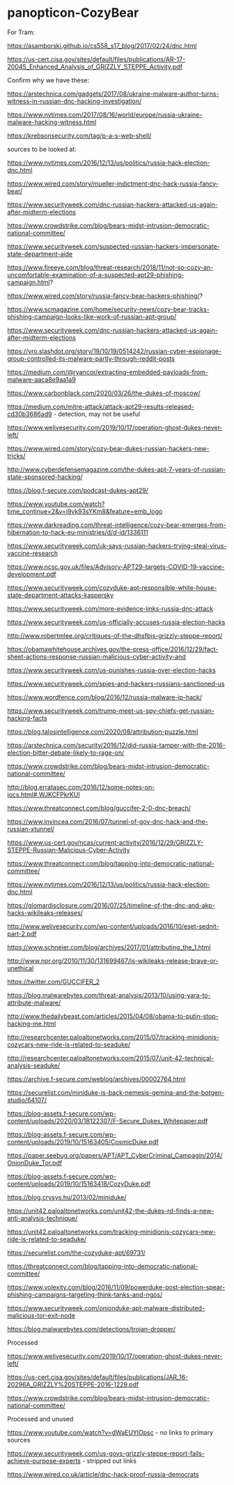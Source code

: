 # panopticon-CozyBear

For Tram:

https://asamborski.github.io/cs558_s17_blog/2017/02/24/dnc.html

https://us-cert.cisa.gov/sites/default/files/publications/AR-17-20045_Enhanced_Analysis_of_GRIZZLY_STEPPE_Activity.pdf

Confirm why we have these:

https://arstechnica.com/gadgets/2017/08/ukraine-malware-author-turns-witness-in-russian-dnc-hacking-investigation/

https://www.nytimes.com/2017/08/16/world/europe/russia-ukraine-malware-hacking-witness.html

https://krebsonsecurity.com/tag/p-a-s-web-shell/

sources to be looked at:

https://www.nytimes.com/2016/12/13/us/politics/russia-hack-election-dnc.html

https://www.wired.com/story/mueller-indictment-dnc-hack-russia-fancy-bear/

https://www.securityweek.com/dnc-russian-hackers-attacked-us-again-after-midterm-elections

https://www.crowdstrike.com/blog/bears-midst-intrusion-democratic-national-committee/

https://www.securityweek.com/suspected-russian-hackers-impersonate-state-department-aide

https://www.fireeye.com/blog/threat-research/2018/11/not-so-cozy-an-uncomfortable-examination-of-a-suspected-apt29-phishing-campaign.html?

https://www.wired.com/story/russia-fancy-bear-hackers-phishing/?

https://www.scmagazine.com/home/security-news/cozy-bear-tracks-phishing-campaign-looks-like-work-of-russian-apt-group/

https://www.securityweek.com/dnc-russian-hackers-attacked-us-again-after-midterm-elections

https://yro.slashdot.org/story/19/10/19/0514242/russian-cyber-espionage-group-controlled-its-malware-partly-through-reddit-posts

https://medium.com/@ryancor/extracting-embedded-payloads-from-malware-aaca8e9aa1a9

https://www.carbonblack.com/2020/03/26/the-dukes-of-moscow/

https://medium.com/mitre-attack/attack-apt29-results-released-cd30b3686ad9 - detection, may not be useful

https://www.welivesecurity.com/2019/10/17/operation-ghost-dukes-never-left/

https://www.wired.com/story/cozy-bear-dukes-russian-hackers-new-tricks/

http://www.cyberdefensemagazine.com/the-dukes-apt-7-years-of-russian-state-sponsored-hacking/

https://blog.f-secure.com/podcast-dukes-apt29/

https://www.youtube.com/watch?time_continue=2&v=i9vk93sYKm8&feature=emb_logo

https://www.darkreading.com/threat-intelligence/cozy-bear-emerges-from-hibernation-to-hack-eu-ministries/d/d-id/1336111

https://www.securityweek.com/uk-says-russian-hackers-trying-steal-virus-vaccine-research

https://www.ncsc.gov.uk/files/Advisory-APT29-targets-COVID-19-vaccine-development.pdf

https://www.securityweek.com/cozyduke-apt-responsible-white-house-state-department-attacks-kaspersky

https://www.securityweek.com/more-evidence-links-russia-dnc-attack

https://www.securityweek.com/us-officially-accuses-russia-election-hacks

http://www.robertmlee.org/critiques-of-the-dhsfbis-grizzly-steppe-report/

https://obamawhitehouse.archives.gov/the-press-office/2016/12/29/fact-sheet-actions-response-russian-malicious-cyber-activity-and

https://www.securityweek.com/us-punishes-russia-over-election-hacks

https://www.securityweek.com/spies-and-hackers-russians-sanctioned-us

https://www.wordfence.com/blog/2016/12/russia-malware-ip-hack/

https://www.securityweek.com/trump-meet-us-spy-chiefs-get-russian-hacking-facts

https://blog.talosintelligence.com/2020/08/attribution-puzzle.html

https://arstechnica.com/security/2016/12/did-russia-tamper-with-the-2016-election-bitter-debate-likely-to-rage-on/

https://www.crowdstrike.com/blog/bears-midst-intrusion-democratic-national-committee/

http://blog.erratasec.com/2016/12/some-notes-on-iocs.html#.WJKCFPkrKUl

https://www.threatconnect.com/blog/guccifer-2-0-dnc-breach/

https://www.invincea.com/2016/07/tunnel-of-gov-dnc-hack-and-the-russian-xtunnel/

https://www.us-cert.gov/ncas/current-activity/2016/12/29/GRIZZLY-STEPPE-Russian-Malicious-Cyber-Activity 

https://www.threatconnect.com/blog/tapping-into-democratic-national-committee/

https://www.nytimes.com/2016/12/13/us/politics/russia-hack-election-dnc.html

https://glomardisclosure.com/2016/07/25/timeline-of-the-dnc-and-akp-hacks-wikileaks-releases/

http://www.welivesecurity.com/wp-content/uploads/2016/10/eset-sednit-part-2.pdf

https://www.schneier.com/blog/archives/2017/01/attributing_the_1.html

http://www.npr.org/2010/11/30/131699467/is-wikileaks-release-brave-or-unethical

https://twitter.com/GUCCIFER_2

https://blog.malwarebytes.com/threat-analysis/2013/10/using-yara-to-attribute-malware/

http://www.thedailybeast.com/articles/2015/04/08/obama-to-putin-stop-hacking-me.html

http://researchcenter.paloaltonetworks.com/2015/07/tracking-minidionis-cozycars-new-ride-is-related-to-seaduke/

http://researchcenter.paloaltonetworks.com/2015/07/unit-42-technical-analysis-seaduke/

https://archive.f-secure.com/weblog/archives/00002764.html

https://securelist.com/miniduke-is-back-nemesis-gemina-and-the-botgen-studio/64107/

https://blog-assets.f-secure.com/wp-content/uploads/2020/03/18122307/F-Secure_Dukes_Whitepaper.pdf

https://blog-assets.f-secure.com/wp-content/uploads/2019/10/15163405/CosmicDuke.pdf

https://paper.seebug.org/papers/APT/APT_CyberCriminal_Campagin/2014/OnionDuke_Tor.pdf

https://blog-assets.f-secure.com/wp-content/uploads/2019/10/15163418/CozyDuke.pdf

https://blog.crysys.hu/2013/02/miniduke/

https://unit42.paloaltonetworks.com/unit42-the-dukes-rd-finds-a-new-anti-analysis-technique/

https://unit42.paloaltonetworks.com/tracking-minidionis-cozycars-new-ride-is-related-to-seaduke/

https://securelist.com/the-cozyduke-apt/69731/

https://threatconnect.com/blog/tapping-into-democratic-national-committee/

https://www.volexity.com/blog/2016/11/09/powerduke-post-election-spear-phishing-campaigns-targeting-think-tanks-and-ngos/

https://www.securityweek.com/onionduke-apt-malware-distributed-malicious-tor-exit-node

https://blog.malwarebytes.com/detections/trojan-dropper/

Processed

https://www.welivesecurity.com/2019/10/17/operation-ghost-dukes-never-left/

https://us-cert.cisa.gov/sites/default/files/publications/JAR_16-20296A_GRIZZLY%20STEPPE-2016-1229.pdf

https://www.crowdstrike.com/blog/bears-midst-intrusion-democratic-national-committee/

Processed and unused

https://www.youtube.com/watch?v=dWaEUYlOpsc - no links to primary sources

https://www.securityweek.com/us-govs-grizzly-steppe-report-fails-achieve-purpose-experts - stripped out links

https://www.wired.co.uk/article/dnc-hack-proof-russia-democrats
